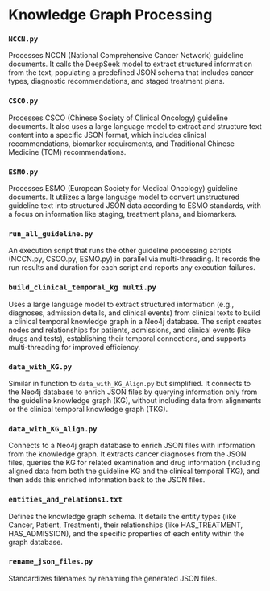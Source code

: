 # Knowledge Graph Processing

### `NCCN.py`
Processes NCCN (National Comprehensive Cancer Network) guideline documents. It calls the DeepSeek model to extract structured information from the text, populating a predefined JSON schema that includes cancer types, diagnostic recommendations, and staged treatment plans.

### `CSCO.py`
Processes CSCO (Chinese Society of Clinical Oncology) guideline documents. It also uses a large language model to extract and structure text content into a specific JSON format, which includes clinical recommendations, biomarker requirements, and Traditional Chinese Medicine (TCM) recommendations.

### `ESMO.py`
Processes ESMO (European Society for Medical Oncology) guideline documents. It utilizes a large language model to convert unstructured guideline text into structured JSON data according to ESMO standards, with a focus on information like staging, treatment plans, and biomarkers.

### `run_all_guideline.py`
An execution script that runs the other guideline processing scripts (NCCN.py, CSCO.py, ESMO.py) in parallel via multi-threading. It records the run results and duration for each script and reports any execution failures.

### `build_clinical_temporal_kg multi.py`
Uses a large language model to extract structured information (e.g., diagnoses, admission details, and clinical events) from clinical texts to build a clinical temporal knowledge graph in a Neo4j database. The script creates nodes and relationships for patients, admissions, and clinical events (like drugs and tests), establishing their temporal connections, and supports multi-threading for improved efficiency.

### `data_with_KG.py`
Similar in function to `data_with_KG_Align.py` but simplified. It connects to the Neo4j database to enrich JSON files by querying information only from the guideline knowledge graph (KG), without including data from alignments or the clinical temporal knowledge graph (TKG).

### `data_with_KG_Align.py`
Connects to a Neo4j graph database to enrich JSON files with information from the knowledge graph. It extracts cancer diagnoses from the JSON files, queries the KG for related examination and drug information (including aligned data from both the guideline KG and the clinical temporal TKG), and then adds this enriched information back to the JSON files.

### `entities_and_relations1.txt`
Defines the knowledge graph schema. It details the entity types (like Cancer, Patient, Treatment), their relationships (like HAS_TREATMENT, HAS_ADMISSION), and the specific properties of each entity within the graph database.

### `rename_json_files.py`
Standardizes filenames by renaming the generated JSON files.